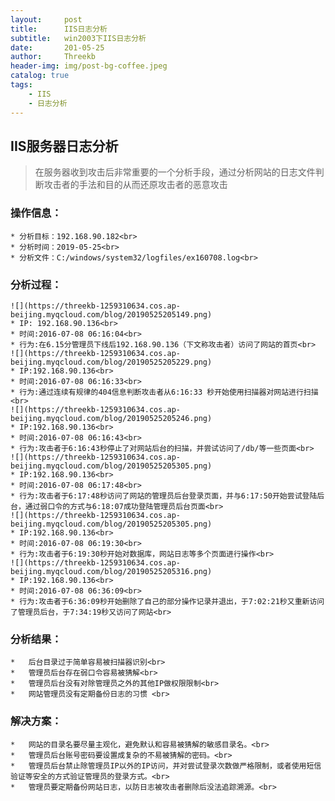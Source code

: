 ```yaml
---
layout:     post
title:      IIS日志分析
subtitle:   win2003下IIS日志分析
date:       201-05-25
author:     Threekb
header-img: img/post-bg-coffee.jpeg
catalog: true
tags:
    - IIS
    - 日志分析
---
```


## IIS服务器日志分析
>在服务器收到攻击后非常重要的一个分析手段，通过分析网站的日志文件判断攻击者的手法和目的从而还原攻击者的恶意攻击
   ### 操作信息：
    * 分析目标：192.168.90.182<br>
    * 分析时间：2019-05-25<br>
    * 分析文件：C:/windows/system32/logfiles/ex160708.log<br>

   ### 分析过程：
    ![](https://threekb-1259310634.cos.ap-beijing.myqcloud.com/blog/20190525205149.png)
    * IP: 192.168.90.136<br>
    * 时间:2016-07-08 06:16:04<br>
    * 行为:在6.15分管理员下线后192.168.90.136（下文称攻击者）访问了网站的首页<br>
    ![](https://threekb-1259310634.cos.ap-beijing.myqcloud.com/blog/20190525205229.png)
    * IP:192.168.90.136<br>
    * 时间:2016-07-08 06:16:33<br>
    * 行为:通过连续有规律的404信息判断攻击者从6:16:33 秒开始使用扫描器对网站进行扫描<br>
    ![](https://threekb-1259310634.cos.ap-beijing.myqcloud.com/blog/20190525205246.png)
    * IP:192.168.90.136<br>
    * 时间:2016-07-08 06:16:43<br>
    * 行为:攻击者于6:16:43秒停止了对网站后台的扫描，并尝试访问了/db/等一些页面<br>
    ![](https://threekb-1259310634.cos.ap-beijing.myqcloud.com/blog/20190525205305.png)
    * IP:192.168.90.136<br>
    * 时间:2016-07-08 06:17:48<br>
    * 行为:攻击者于6:17:48秒访问了网站的管理员后台登录页面，并与6:17:50开始尝试登陆后台，通过弱口令的方式与6:18:07成功登陆管理员后台页面<br>
    ![](https://threekb-1259310634.cos.ap-beijing.myqcloud.com/blog/20190525205305.png)
    * IP:192.168.90.136<br>
    * 时间:2016-07-08 06:19:30<br>
    * 行为:攻击者于6:19:30秒开始对数据库，网站日志等多个页面进行操作<br>
    ![](https://threekb-1259310634.cos.ap-beijing.myqcloud.com/blog/20190525205316.png)
    * IP:192.168.90.136<br>
    * 时间:2016-07-08 06:36:09<br>
    * 行为:攻击者于6:36:09秒开始删除了自己的部分操作记录并退出，于7:02:21秒又重新访问了管理员后台，于7:34:19秒又访问了网站<br>

   ### 分析结果：
    *   后台目录过于简单容易被扫描器识别<br>
    *   管理员后台存在弱口令容易被猜解<br>
    *   管理员后台没有对除管理员之外的其他IP做权限限制<br>
    *   网站管理员没有定期备份日志的习惯 <br>

   ### 解决方案：
    *   网站的目录名要尽量主观化，避免默认和容易被猜解的敏感目录名。<br>
    *   管理员后台账号密码要设置成复杂的不易被猜解的密码。<br>
    *   管理员后台禁止除管理员IP以外的IP访问，并对尝试登录次数做严格限制，或者使用短信验证等安全的方式验证管理员的登录方式。<br>
    *   管理员要定期备份网站日志，以防日志被攻击者删除后没法追踪溯源。<br>




